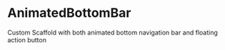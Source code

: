 # AnimatedBottomBar
Custom Scaffold with both animated bottom navigation bar and floating action button
